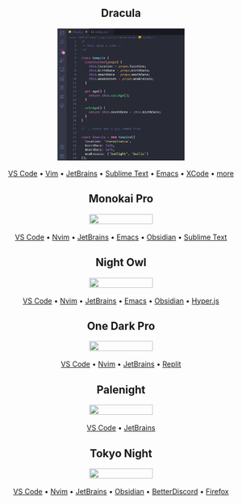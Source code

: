 <div align="center">
  <h2>Dracula</h2>
  <img src="https://raw.githubusercontent.com/dracula/visual-studio-code/master/screenshot.png" height="50%" width="50%">
  <p><a href="https://draculatheme.com/visual-studio-code">VS Code</a> • <a href="https://draculatheme.com/vim">Vim</a> • <a href="https://draculatheme.com/jetbrains">JetBrains</a> • <a href="https://draculatheme.com/sublime">Sublime Text</a> • <a href="https://draculatheme.com/emacs">Emacs</a> • <a href="https://draculatheme.com/xcode">XCode</a> • <a href="https://draculatheme.com/">more</a></p>

  <h2>Monokai Pro</h2>
  <img src="https://vscodethemes.com/e/monokai.theme-monokai-pro-vscode/monokai-pro.svg" height="50%" width="50%">
  <p><a href="https://marketplace.visualstudio.com/items?itemName=monokai.theme-monokai-pro-vscode">VS Code</a> • <a href="https://github.com/loctvl842/monokai-pro.nvim">Nvim</a> • <a href="https://plugins.jetbrains.com/plugin/13643-monokai-pro-theme">JetBrains</a> • <a href="https://github.com/belak/emacs-monokai-pro-theme">Emacs</a> • <a href="https://github.com/torrudev/obsidian-monokai-pro">Obsidian</a> • <a href="https://monokai.pro/sublime-text">Sublime Text</a></p>

  <h2>Night Owl</h2>
  <img src="https://github.com/sdras/night-owl-vscode-theme/raw/main/first-screen.jpg" height="50%" width="50%">
  <p><a href="https://marketplace.visualstudio.com/items?itemName=sdras.night-owl">VS Code</a> • <a href="https://github.com/oxfist/night-owl.nvim">Nvim</a> • <a href="https://plugins.jetbrains.com/plugin/10936-night-owl-theme">JetBrains</a> • <a href="https://emacsthemes.com/themes/night-owl-theme.html">Emacs</a> • <a href="https://forum.obsidian.md/t/new-dark-theme-night-owl/18916">Obsidian</a> • <a href="https://hyper.is/store/hyper-night-owl">Hyper.js</a></p>
  
  
  <h2>One Dark Pro</h2>
  <img src="https://cdn.jsdelivr.net/gh/binaryify/onedark-pro/screenshots/normal.png" height="50%" width="50%">
  <p><a href="https://marketplace.visualstudio.com/items?itemName=zhuangtongfa.Material-theme">VS Code</a> • <a href="https://github.com/olimorris/onedarkpro.nvim">Nvim</a> • <a href="https://plugins.jetbrains.com/plugin/11938-one-dark-theme">JetBrains</a> • <a href="https://replit.com/theme/@TG101/one-dark-pro">Replit</a></p>

  <h2>Palenight</h2>
  <img src="https://i.imgur.com/G3KSdGo.png" height="50%" width="50%">
  <p><a href="https://marketplace.visualstudio.com/items?itemName=whizkydee.material-palenight-theme">VS Code</a> • <a href="https://plugins.jetbrains.com/plugin/15515-palenight">JetBrains</a>

  <h2>Tokyo Night</h2>
  <img src="https://vscodethemes.com/e/enkia.tokyo-night/tokyo-night.svg" height="50%" width="50%">
  <p><a href="https://vscodethemes.com/e/enkia.tokyo-night/tokyo-night">VS Code</a> • <a href="https://github.com/folke/tokyonight.nvim">Nvim</a> • <a href="https://plugins.jetbrains.com/plugin/18820-tokyo-night-theme">JetBrains</a> • <a href="https://github.com/tcmmichaelb139/obsidian-tokyonight">Obsidian</a> • <a href="https://betterdiscord.app/theme/Tokyo%20Night">BetterDiscord</a> • <a href="https://addons.mozilla.org/en-GB/firefox/addon/tokyo-night-v2/">Firefox</a>
</div>

